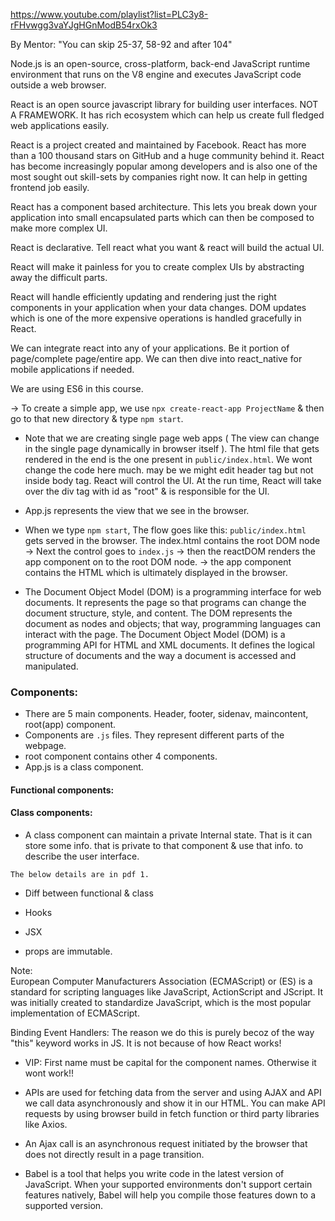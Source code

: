 https://www.youtube.com/playlist?list=PLC3y8-rFHvwgg3vaYJgHGnModB54rxOk3

By Mentor: "You can skip 25-37, 58-92 and after 104"

Node.js is an open-source, cross-platform, back-end JavaScript runtime environment that runs on the V8 engine and executes JavaScript code outside a web browser. 

React is an open source javascript library for building user interfaces. NOT A FRAMEWORK. 
It has rich ecosystem which can help us create full fledged web applications easily.

React is a project created and maintained by Facebook.
React has more than a 100 thousand stars on GitHub and a huge community behind it.
React has become increasingly popular among developers and is also one of the most sought out skill-sets by companies right now.
It can help in getting frontend job easily.

React has a component based architecture. This lets you break down your application into small encapsulated parts which can then be composed to make more complex UI. 

React is declarative. Tell react what you want & react will build the actual UI.

React will make it painless for you to create complex UIs by abstracting away the difficult parts. 

React will handle efficiently updating and rendering just the right components in your application when your data changes. 
DOM updates which is one of the more expensive operations is handled gracefully in React.

We can integrate react into any of your applications. Be it portion of page/complete page/entire app.
We can then dive into react_native for mobile applications if needed.

We are using ES6 in this course.

-> To create a simple app, we use `npx create-react-app ProjectName` & then go to that new directory & type `npm start`.
- Note that we are creating single page web apps ( The view can change in the single page dynamically in browser itself ). 
  The html file that gets rendered in the end is the one present in `public/index.html`. 
  We wont change the code here much. may be we might edit header tag but not inside body tag. React will control the UI. At the run time, React will take over the div tag with id as "root" & is responsible for the UI.
- App.js represents the view that we see in the browser.

- When we type `npm start`, The flow goes like this: 
  `public/index.html` gets served in the browser. The index.html contains the root DOM node -> 
  Next the control goes to `index.js`  -> then the reactDOM renders the app component on to the root DOM node. ->
  the app component contains the HTML which is ultimately displayed in the browser.

- The Document Object Model (DOM) is a programming interface for web documents. It represents the page so that programs can change the document structure, style, and content. The DOM represents the document as nodes and objects; that way, programming languages can interact with the page. The Document Object Model (DOM) is a programming API for HTML and XML documents. It defines the logical structure of documents and the way a document is accessed and manipulated.

### Components:
- There are 5 main components. Header, footer, sidenav, maincontent, root(app) component.
- Components are `.js` files. They represent different parts of the webpage. 
- root component contains other 4 components. 
- App.js is a class component.

#### Functional components:

#### Class components:
- A class component can maintain a private Internal state. That is it can store some info. that is private to that component & use that info. to describe the user interface.

`The below details are in pdf 1.`
- Diff between functional & class
- Hooks
- JSX 

- props are immutable.

Note:  
European Computer Manufacturers Association (ECMAScript) or (ES) is a standard for scripting languages like JavaScript, ActionScript and JScript. It was initially created to standardize JavaScript, which is the most popular implementation of ECMAScript.


Binding Event Handlers: The reason we do this is purely becoz of the way "this" keyword works in JS. It is not because of how
React works!

- VIP: First name must be capital for the component names. Otherwise it wont work!!

-  APIs are used for fetching data from the server and using AJAX and API we call data asynchronously and show it in our HTML. You can make API requests by using browser build in fetch function or third party libraries like Axios.
- An Ajax call is an asynchronous request initiated by the browser that does not directly result in a page transition. 


- Babel is a tool that helps you write code in the latest version of JavaScript. When your supported environments don't support certain features natively, Babel will help you compile those features down to a supported version.